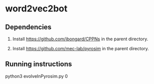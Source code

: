 # word2vec2bot 

## Dependencies

1. Install https://github.com/jbongard/CPPNs in the parent directory.

2. Install https://github.com/mec-lab/pyrosim in the parent directory.

## Running instructions

python3 evolveInPyrosim.py 0


